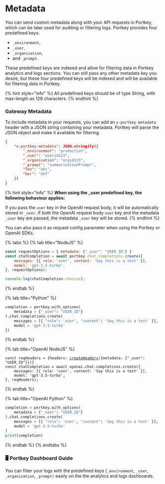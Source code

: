 # Metadata

You can send custom metadata along with your API requests in Portkey, which can be later used for auditing or filtering logs. Portkey provides four predefined keys:&#x20;

* `_environment`,&#x20;
* `_user`,
* `_organisation`,&#x20;
* and `_prompt`.&#x20;

These predefined keys are indexed and allow for filtering data in Portkey analytics and logs sections. You can still pass any other metadata key you desire, but these four predefined keys will be indexed and will be available for filtering data in Portkey.

{% hint style="info" %}
All predefined keys should be of type String, with max-length as 128 characters.
{% endhint %}

### Gateway Metadata

To include metadata in your requests, you can add an `x-portkey-metadata` header with a JSON string containing your metadata. Portkey will parse the JSON object and make it available for filtering.

```json
{    
    "x-portkey-metadata": JSON.stringify({
        "_environment": "production",
        "_user": "userid123",
        "_organisation": "orgid123",
        "_prompt": "summarisationPrompt",
        "foo": "abc",
        "bar": "def"
    })
}
```

{% hint style="info" %}
**When using the \_user predefined key, the following behaviour applies:**

If you pass the `user` key in the OpenAI request body, it will be automatically stored in `_user`. If both the OpenAI request body `user` key and the metadata `_user` key are passed, the metadata `_user` key will be stored.
{% endhint %}

You can also pass it as request config parameter when using the Portkey or OpenAI SDKs.

{% tabs %}
{% tab title="NodeJS" %}
```javascript
const requestOptions = { metadata: {"_user": "USER_ID"} }
const chatCompletion = await portkey.chat.completions.create({
    messages: [{ role: 'user', content: 'Say this is a test' }],
    model: 'gpt-3.5-turbo',
}, requestOptions);

console.log(chatCompletion.choices);
```
{% endtab %}

{% tab title="Python" %}
```python
completion = portkey.with_options(
    metadata = {"_user": "USER_ID"}
).chat.completions.create(
    messages = [{ "role": 'user', "content": 'Say this is a test' }],
    model = 'gpt-3.5-turbo'
})
```
{% endtab %}

{% tab title="OpenAI NodeJS" %}
<pre class="language-javascript"><code class="lang-javascript">const reqHeaders = {headers: <a data-footnote-ref href="#user-content-fn-1">createHeaders</a>({metadata: {"_user": "USER_ID"}})}
const chatCompletion = await openai.chat.completions.create({
    messages: [{ role: 'user', content: 'Say this is a test' }],
    model: 'gpt-3.5-turbo',
}, reqHeaders);
</code></pre>
{% endtab %}

{% tab title="OpenAI Python" %}
```python
completion = portkey.with_options(
    metadata = {"_user": "USER_ID"}
).chat.completions.create(
    messages = [{ "role": 'user', "content": 'Say this is a test' }],
    model = 'gpt-3.5-turbo'
)
print(completion)
```
{% endtab %}
{% endtabs %}

### **🖥️ Portkey Dashboard Guide**

You can filter your logs with the predefined keys (`_environment`, `_user`, `_organisation`, `_prompt)` easily on the the analytics and logs dashboards.

[^1]: Imported from the Portkey SDK
